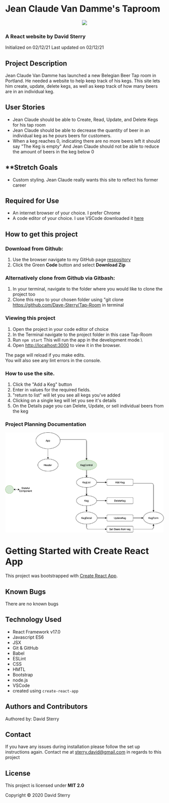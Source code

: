 # Jean Claude Van Damme's Taproom
<div align="center">
<img src="https://github.com/Dave-Sterry.png" width="200px" height="auto">
</div>

### A React website by David Sterry 
Initialized on 02/12/21
Last updated on 02/12/21

## **Project Description**
Jean Claude Van Damme has launched a new Belegian Beer Tap room in Portland. He needed a website to help keep track of his kegs. This site lets him create, update, delete kegs, as well as keep track of how many beers are in an individual keg. 

## **User Stories**
* Jean Claude should be able to Create, Read, Update, and Delete Kegs for his tap room
* Jean Claude should be able to decrease the quantity of beer in an individual keg as he pours beers for customers. 
* When a keg reaches 0, indicating there are no more beers left it should say "The Keg is empty" And Jean Claude should not be able to reduce the amount of beers in the keg below 0

## **Stretch Goals
* Custom styling. Jean Claude really wants this site to reflect his former career

## **Required for Use**
 * An internet browser of your choice. I prefer Chrome
 * A code editor of your choice. I use VSCode downloaded it [here](https://code.visualstudio.com/)

## **How to get this project** 

### Download from Github:
1. Use the browser navigate to my GitHub page [respository](https://github.com/Dave-Sterry/Tap-Room)
2. Click the Green **Code** button and select **Download Zip**

### Alternatively clone from Github via Gitbash:
1. In your terminal, navigate to the folder where you would like to clone the project too
2. Clone this repo to your chosen folder using "git clone https://github.com/Dave-Sterry/Tap-Room in terminal

### Viewing this project 

1. Open the project in your code editor of choice 
2. In the Terminal navigate to the project folder in this case Tap-Room
3. Run ```npm start``` This will run the app in the development mode.\
4. Open [http://localhost:3000](http://localhost:3000) to view it in the browser.

The page will reload if you make edits.\
You will also see any lint errors in the console.

### How to use the site. 
1. Click the "Add a Keg" button 
2. Enter in values for the required fields. 
3. "return to list" will let you see all kegs you've added
4. Clicking on a single keg will let you see it's details
5. On the Details page you can Delete, Update, or sell individual beers from the keg

### Project Planning Documentation 


<img src ="./readmeassets/TapRoom.png">



# Getting Started with Create React App

This project was bootstrapped with [Create React App](https://github.com/facebook/create-react-app).

## **Known Bugs**
There are no known bugs

## **Technology Used**
* React Framework v17.0
* Javascript ES6
* JSX
* Git & GitHub
* Babel
* ESLint
* CSS
* HMTL
* Bootstrap
* node.js
* VSCode
* created using ```create-react-app```

## **Authors and Contributors**
Authored by: David Sterry

## **Contact**
If you have any issues during installation please follow the set up instructions again. Contact me at sterry.david@gmail.com in regards to this project

## **License**

This project is licensed under **MIT 2.0**

Copyright © 2020 David Sterry
